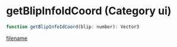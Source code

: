 # getBlipInfoIdCoord (Category ui)

```js
function getBlipInfoIdCoord(blip: number): Vector3
```

[filename](getBlipInfoIdCoord_m.md ':include')